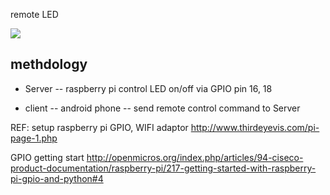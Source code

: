 

remote LED

<img src='http://2.bp.blogspot.com/-Gq9ly3387-E/U5ce6FH8_PI/AAAAAAAABcw/Z-xOpFYHbr8/s1600/%E8%9E%A2%E5%B9%95%E5%BF%AB%E7%85%A7+2014-06-10+%E4%B8%8B%E5%8D%8810.54.37.png'>

##
## methdology
- Server
-- raspberry pi control LED on/off via GPIO pin 16, 18

- client
-- android phone
-- send remote control command to Server

REF:
setup raspberry pi GPIO, WIFI adaptor
http://www.thirdeyevis.com/pi-page-1.php

GPIO getting start
http://openmicros.org/index.php/articles/94-ciseco-product-documentation/raspberry-pi/217-getting-started-with-raspberry-pi-gpio-and-python#4
